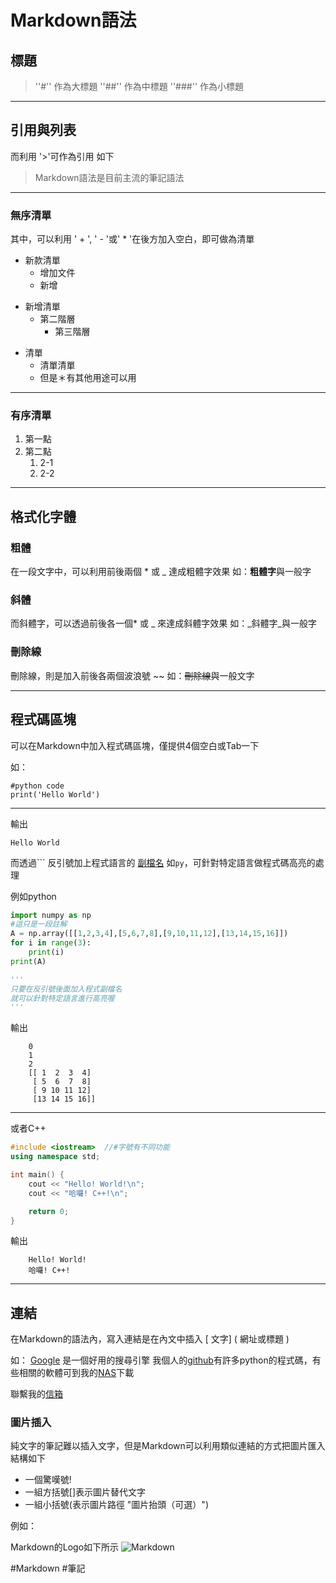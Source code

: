 # Markdown語法
## 標題
> ''#'' 作為大標題
> ''##'' 作為中標題
> ''###'' 作為小標題

***
## 引用與列表
而利用 '>'可作為引用
如下

> Markdown語法是目前主流的筆記語法
---
### 無序清單
其中，可以利用 ' + ', ' - '或' * '在後方加入空白，即可做為清單
+ 新款清單
	+ 增加文件
	+ 新增
- 新增清單
	- 第二階層
		- 第三階層
* 清單
	* 清單清單
	* 但是＊有其他用途可以用
---
### 有序清單
1. 第一點
2. 第二點
	1. 2-1
	2. 2-2

***
## 格式化字體
### 粗體
在一段文字中，可以利用前後兩個 \* 或 \_ 達成粗體字效果
如：**粗體字**與一般字

### 斜體
而斜體字，可以透過前後各一個\* 或 \_  來達成斜體字效果
如：_斜體字_與一般字

### 刪除線
刪除線，則是加入前後各兩個波浪號 \~\~
如：~~刪除線~~與一般文字


***
## 程式碼區塊
可以在Markdown中加入程式碼區塊，僅提供4個空白或Tab一下

如：

	#python code
	print('Hello World')
---
 輸出
 
	Hello World
	
而透過\`\`\` 反引號加上程式語言的 [副檔名](副檔名) 如`py`，可針對特定語言做程式碼高亮的處理

例如python
```py
import numpy as np
#這只是一段註解
A = np.array([[1,2,3,4],[5,6,7,8],[9,10,11,12],[13,14,15,16]])
for i in range(3):
	print(i)
print(A)

'''
只要在反引號後面加入程式副檔名
就可以針對特定語言進行高亮喔
'''

```
輸出
```
	0
	1
	2
	[[ 1  2  3  4]
 	 [ 5  6  7  8]
 	 [ 9 10 11 12]
	 [13 14 15 16]]
```

---
或者C++
```cpp
#include <iostream>  //#字號有不同功能   
using namespace std; 

int main() { 
    cout << "Hello! World!\n"; 
    cout << "哈囉! C++!\n";

    return 0; 
}
```
輸出
```
	Hello! World!
	哈囉! C++!
```

***
## 連結

在Markdown的語法內，寫入連結是在內文中插入 \[ 文字\] \( 網址或標題 \)

如：
[Google](https://www.google.com.tw/) 是一個好用的搜尋引擎
我個人的[github](https://github.com/edwardhome)有許多python的程式碼，有些相關的軟體可到我的[NAS](http://nuueolab405.ddns.net:5000/)下載

聯繫我的[信箱](mailto:edward61221@gmail.com)

### 圖片插入
純文字的筆記難以插入文字，但是Markdown可以利用類似連結的方式把圖片匯入
結構如下
* 一個驚嘆號\!
* 一組方括號\[\]表示圖片替代文字
* 一組小括號\(表示圖片路徑 \"圖片抬頭（可選）\"\)

例如：

Markdown的Logo如下所示
![Markdown](https://markdown.tw/images/208x128.png "Markdown Logo")

#Markdown #筆記 